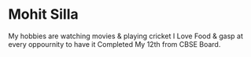 # Mohit Silla

My hobbies are watching movies & playing cricket 
I Love Food & gasp at every oppournity to have it
Completed My 12th from CBSE Board.